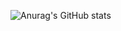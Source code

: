 

![Anurag's GitHub stats](https://github-readme-stats-orcin-zeta.vercel.app/api?username=ycpin0624&show_icons=true&theme=radical)
